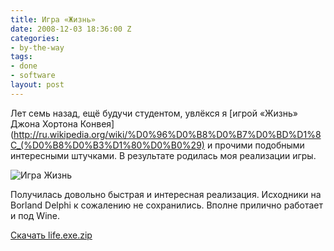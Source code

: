 ```yaml
---
title: Игра «Жизнь»
date: 2008-12-03 18:36:00 Z
categories:
- by-the-way
tags:
- done
- software
layout: post
---
```


Лет семь назад, ещё будучи студентом, увлёкся я [игрой «Жизнь» Джона Хортона Конвея](http://ru.wikipedia.org/wiki/%D0%96%D0%B8%D0%B7%D0%BD%D1%8C_(%D0%B8%D0%B3%D1%80%D0%B0%29) и прочими подобными интересными штучками. В результате родилась моя реализации игры.

![Игра Жизнь](http://lh4.ggpht.com/_NVrgsknZGzw/STbjzGRRgAI/AAAAAAAAAao/1FcpJcBewjw/s800/lifegame.png)

Получилась довольно быстрая и интересная реализация. Исходники на Borland Delphi к сожалению не сохранились. Вполне прилично работает и под Wine.

[Скачать life.exe.zip](http://media.rukeba.com/files/life.exe.zip)


